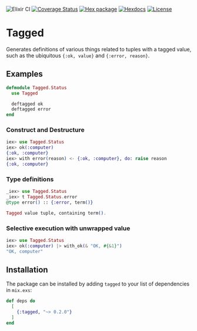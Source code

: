 ![Elixir CI](https://github.com/notCalle/elixir-tagged/workflows/Elixir%20CI/badge.svg)
[![Coverage Status](https://coveralls.io/repos/github/notCalle/elixir-tagged/badge.svg?branch=master)](https://coveralls.io/github/notCalle/elixir-tagged?branch=master)
[![Hex package](https://img.shields.io/hexpm/v/tagged)](https://hex.pm/packages/tagged)
[![Hexdocs](https://img.shields.io/badge/hex-docs-orange)](https://hexdocs.pm/tagged)
[![License](https://img.shields.io/github/license/notCalle/elixir-tagged)](https://github.com/notCalle/elixir-tagged/blob/master/LICENSE.txt)

# Tagged

Generates definitions of various things related to tuples with a tagged value,
such as the ubiquitous `{:ok, value}` and `{:error, reason}`.

## Examples

```elixir
defmodule Tagged.Status
  use Tagged

  deftagged ok
  deftagged error
end
```

### Construct and Destructure

```elixir
iex> use Tagged.Status
iex> ok(:computer)
{:ok, :computer}
iex> with error(reason) <- {:ok, :computer}, do: raise reason
{:ok, :computer}
```

### Type definitions

```elixir
_iex> use Tagged.Status
_iex> t Tagged.Status.error
@type error() :: {:error, term()}

Tagged value tuple, containing term().
```

### Selective execution with unwrapped value

```elixir
iex> use Tagged.Status
iex> ok(:computer) |> with_ok(& "OK, #{&1}")
"OK, computer"
```

## Installation

The package can be installed by adding `tagged` to your list of dependencies
in `mix.exs`:

```elixir
def deps do
  [
    {:tagged, "~> 0.2.0"}
  ]
end
```
